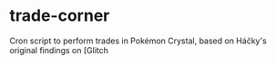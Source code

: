 # trade-corner

Cron script to perform trades in Pokémon Crystal, based on Háčky's original findings on [Glitch